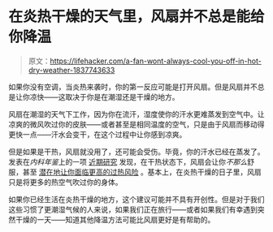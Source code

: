 # 在炎热干燥的天气里，风扇并不总是能给你降温

> 原文：<https://lifehacker.com/a-fan-wont-always-cool-you-off-in-hot-dry-weather-1837743633>

如果你没有空调，当炎热来袭时，你的第一反应可能是打开风扇。但是风扇并不总是让你凉快——这取决于你是在潮湿还是干燥的地方。



风扇在潮湿的天气下工作，因为你在流汗，湿度使你的汗水更难蒸发到空气中。让凉爽的微风吹过你的皮肤——或者甚至是相同温度的空气，只是由于风扇而移动得更快一点——汗水会变干，在这个过程中让你感到凉爽。

但是如果是干热，风扇就没用了，还可能会受伤。毕竟，你的汗水已经在蒸发了。发表在*内科年鉴*上的一项 [近期研究](https://annals.org/aim/article-abstract/2747512/effects-electric-fan-use-under-differing-resting-heat-index-conditions) 发现，在干热状态下，风扇会让你*不那么*舒服，甚至 [潜在地让你面临更高的过热风险](https://www.scientificamerican.com/article/fans-may-be-okay-for-muggy-days-but-avoid-them-in-extreme-dry-heat/) 。基本上，在炎热干燥的日子里，风扇只是将更多的热空气吹过你的身体。

如果你已经生活在炎热干燥的地方，这个建议可能并不具有开创性。但是对于我们这些习惯了更潮湿气候的人来说，如果我们正在旅行——或者如果我们有幸遇到突然干燥的一天——知道其他降温方法可能比风扇更好是有帮助的。